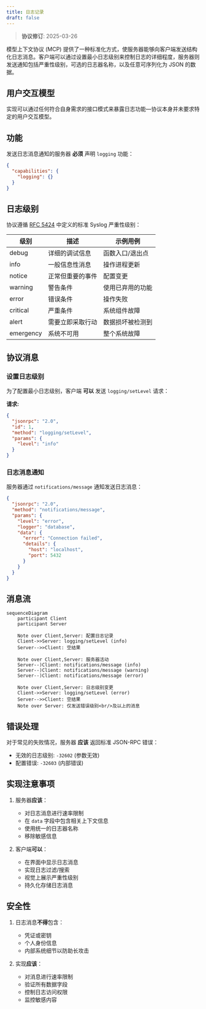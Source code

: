 ```yaml
---
title: 日志记录
draft: false
---
```


> **协议修订**: 2025-03-26

模型上下文协议 (MCP) 提供了一种标准化方式，使服务器能够向客户端发送结构化日志消息。客户端可以通过设置最小日志级别来控制日志的详细程度，服务器则发送通知包括严重性级别，可选的日志器名称，以及任意可序列化为 JSON 的数据。

## 用户交互模型

实现可以通过任何符合自身需求的接口模式来暴露日志功能&mdash;协议本身并未要求特定的用户交互模型。

## 功能

发送日志消息通知的服务器 **必须** 声明 `logging` 功能：

```json
{
  "capabilities": {
    "logging": {}
  }
}
```

## 日志级别

协议遵循 [RFC 5424](https://datatracker.ietf.org/doc/html/rfc5424#section-6.2.1) 中定义的标准 Syslog 严重性级别：

| 级别       | 描述                         | 示例用例                   |
| ---------- | ---------------------------- | -------------------------- |
| debug      | 详细的调试信息               | 函数入口/退出点            |
| info       | 一般信息性消息               | 操作进程更新               |
| notice     | 正常但重要的事件             | 配置变更                   |
| warning    | 警告条件                     | 使用已弃用的功能           |
| error      | 错误条件                     | 操作失败                   |
| critical   | 严重条件                     | 系统组件故障               |
| alert      | 需要立即采取行动             | 数据损坏被检测到           |
| emergency  | 系统不可用                   | 整个系统故障               |

## 协议消息

### 设置日志级别

为了配置最小日志级别，客户端 **可以** 发送 `logging/setLevel` 请求：

**请求:**

```json
{
  "jsonrpc": "2.0",
  "id": 1,
  "method": "logging/setLevel",
  "params": {
    "level": "info"
  }
}
```

### 日志消息通知

服务器通过 `notifications/message` 通知发送日志消息：

```json
{
  "jsonrpc": "2.0",
  "method": "notifications/message",
  "params": {
    "level": "error",
    "logger": "database",
    "data": {
      "error": "Connection failed",
      "details": {
        "host": "localhost",
        "port": 5432
      }
    }
  }
}
```

## 消息流

```mermaid
sequenceDiagram
    participant Client
    participant Server

    Note over Client,Server: 配置日志记录
    Client->>Server: logging/setLevel (info)
    Server-->>Client: 空结果

    Note over Client,Server: 服务器活动
    Server--)Client: notifications/message (info)
    Server--)Client: notifications/message (warning)
    Server--)Client: notifications/message (error)

    Note over Client,Server: 日志级别变更
    Client->>Server: logging/setLevel (error)
    Server-->>Client: 空结果
    Note over Server: 仅发送错误级别<br/>及以上的消息
```

## 错误处理

对于常见的失败情况，服务器 **应该** 返回标准 JSON-RPC 错误：

- 无效的日志级别: `-32602` (参数无效)
- 配置错误: `-32603` (内部错误)

## 实现注意事项

1. 服务器**应该**：

   - 对日志消息进行速率限制
   - 在 `data` 字段中包含相关上下文信息
   - 使用统一的日志器名称
   - 移除敏感信息

2. 客户端**可以**：
   - 在界面中显示日志消息
   - 实现日志过滤/搜索
   - 视觉上展示严重性级别
   - 持久化存储日志消息

## 安全性

1. 日志消息**不得**包含：

   - 凭证或密钥
   - 个人身份信息
   - 内部系统细节以防助长攻击

2. 实现**应该**：
   - 对消息进行速率限制
   - 验证所有数据字段
   - 控制日志访问权限
   - 监控敏感内容

